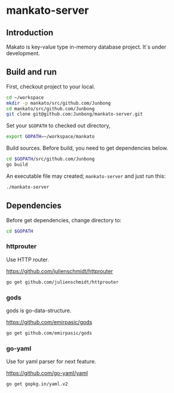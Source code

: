 # mankato-server


## Introduction
Makato is key-value type in-memory database project.
It`s under development.


## Build and run
First, checkout project to your local.
```sh
cd ~/workspace
mkdir -p mankato/src/github.com/Junbong
cd mankato/src/github.com/Junbong
git clone git@github.com:Junbong/mankato-server.git
```

Set your `$GOPATH` to checked out directory,
```sh
export GOPATH=~/workspace/mankato
```

Build sources. Before build, you need to get dependencies below.
```sh
cd $GOPATH/src/github.com/Junbong
go build
```

An executable file may created; `mankato-server` and just run this:
```sh
./mankato-server
```


## Dependencies
Before get dependencies, change directory to:
```sh
cd $GOPATH
```

### httprouter
Use HTTP router.

https://github.com/julienschmidt/httprouter
```sh
go get github.com/julienschmidt/httprouter
```

### gods
gods is go-data-structure.

https://github.com/emirpasic/gods
```sh
go get github.com/emirpasic/gods
```


### go-yaml
Use for yaml parser for next feature.

https://github.com/go-yaml/yaml
```sh
go get gopkg.in/yaml.v2
```
